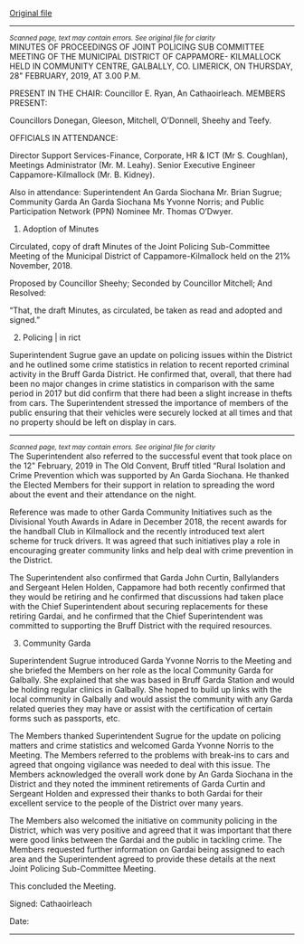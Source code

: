 [Original file](https://www.limerick.ie/sites/default/files/media/documents/2019-04/02%20Minutes%2028th%20February%202019%20JPC%20Sub-Committee%20Meeting%20Municipal%20District%20Cappamore-Kilmallock.pdf)

---
*<small>Scanned page, text may contain errors. See original file for clarity</small>*  
MINUTES OF PROCEEDINGS OF JOINT POLICING SUB COMMITTEE
MEETING OF THE MUNICIPAL DISTRICT OF CAPPAMORE-
KILMALLOCK HELD IN COMMUNITY CENTRE, GALBALLY, CO.
LIMERICK, ON THURSDAY, 28" FEBRUARY, 2019, AT 3.00 P.M.

PRESENT IN THE CHAIR:
Councillor E. Ryan, An Cathaoirleach.
MEMBERS PRESENT:

Councillors Donegan, Gleeson, Mitchell, O’Donnell, Sheehy and Teefy.

OFFICIALS IN ATTENDANCE:

Director Support Services-Finance, Corporate, HR & ICT (Mr S. Coughlan), Meetings
Administrator (Mr. M. Leahy). Senior Executive Engineer Cappamore-Kilmallock (Mr. B.
Kidney).

Also in attendance: Superintendent An Garda Siochana Mr. Brian Sugrue; Community Garda
An Garda Siochana Ms Yvonne Norris; and Public Participation Network (PPN) Nominee Mr.
Thomas O’Dwyer.

1. Adoption of Minutes

Circulated, copy of draft Minutes of the Joint Policing Sub-Committee Meeting of the
Municipal District of Cappamore-Kilmallock held on the 21% November, 2018.

Proposed by Councillor Sheehy;
Seconded by Councillor Mitchell;
And Resolved:

“That, the draft Minutes, as circulated, be taken as read and adopted and signed.”

2. Policing | in rict

Superintendent Sugrue gave an update on policing issues within the District and he outlined
some crime statistics in relation to recent reported criminal activity in the Bruff Garda District.
He confirmed that, overall, that there had been no major changes in crime statistics in
comparison with the same period in 2017 but did confirm that there had been a slight increase
in thefts from cars. The Superintendent stressed the importance of members of the public
ensuring that their vehicles were securely locked at all times and that no property should be
left on display in cars.


---
*<small>Scanned page, text may contain errors. See original file for clarity</small>*  
The Superintendent also referred to the successful event that took place on the 12" February,
2019 in The Old Convent, Bruff titled “Rural Isolation and Crime Prevention which was
supported by An Garda Siochana. He thanked the Elected Members for their support in
relation to spreading the word about the event and their attendance on the night.

Reference was made to other Garda Community Initiatives such as the Divisional Youth
Awards in Adare in December 2018, the recent awards for the handball Club in Kilmallock and
the recently introduced text alert scheme for truck drivers. It was agreed that such initiatives
play a role in encouraging greater community links and help deal with crime prevention in the
District.

The Superintendent also confirmed that Garda John Curtin, Ballylanders and Sergeant Helen
Holden, Cappamore had both recently confirmed that they would be retiring and he
confirmed that discussions had taken place with the Chief Superintendent about securing
replacements for these retiring Gardai, and he confirmed that the Chief Superintendent was
committed to supporting the Bruff District with the required resources.

3. Community Garda

Superintendent Sugrue introduced Garda Yvonne Norris to the Meeting and she briefed the
Members on her role as the local Community Garda for Galbally. She explained that she was
based in Bruff Garda Station and would be holding regular clinics in Galbally. She hoped to
build up links with the local community in Galbally and would assist the community with any
Garda related queries they may have or assist with the certification of certain forms such as
passports, etc.

The Members thanked Superintendent Sugrue for the update on policing matters and crime
statistics and welcomed Garda Yvonne Norris to the Meeting. The Members referred to the
problems with break-ins to cars and agreed that ongoing vigilance was needed to deal with
this issue. The Members acknowledged the overall work done by An Garda Siochana in the
District and they noted the imminent retirements of Garda Curtin and Sergeant Holden and
expressed their thanks to both Gardai for their excellent service to the people of the District
over many years.

The Members also welcomed the initiative on community policing in the District, which was
very positive and agreed that it was important that there were good links between the Gardai
and the public in tackling crime. The Members requested further information on Gardai being
assigned to each area and the Superintendent agreed to provide these details at the next Joint
Policing Sub-Committee Meeting.

This concluded the Meeting.

Signed:
Cathaoirleach

Date:


---
